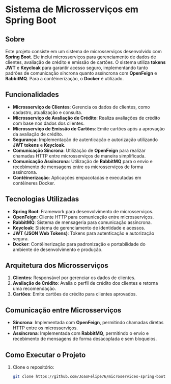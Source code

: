 # Sistema de Microsserviços em Spring Boot

## Sobre
Este projeto consiste em um sistema de microsserviços desenvolvido com **Spring Boot**. Ele inclui microsserviços para gerenciamento de dados de clientes, avaliação de crédito e emissão de cartões. O sistema utiliza **tokens JWT** e **Keycloak** para garantir acesso seguro, implementando tanto padrões de comunicação síncrona quanto assíncrona com **OpenFeign** e **RabbitMQ**. Para a contêinerização, o **Docker** é utilizado.

## Funcionalidades
- **Microsserviço de Clientes**: Gerencia os dados de clientes, como cadastro, atualização e consulta.
- **Microsserviço de Avaliação de Crédito**: Realiza avaliações de crédito com base nos dados dos clientes.
- **Microsserviço de Emissão de Cartões**: Emite cartões após a aprovação da avaliação de crédito.
- **Segurança**: Implementação de autenticação e autorização utilizando **JWT tokens** e **Keycloak**.
- **Comunicação Síncrona**: Utilização de **OpenFeign** para realizar chamadas HTTP entre microsserviços de maneira simplificada.
- **Comunicação Assíncrona**: Utilização de **RabbitMQ** para o envio e recebimento de mensagens entre os microsserviços de forma assíncrona.
- **Contêinerização**: Aplicações empacotadas e executadas em contêineres Docker.

## Tecnologias Utilizadas
- **Spring Boot**: Framework para desenvolvimento de microsserviços.
- **OpenFeign**: Cliente HTTP para comunicação entre microsserviços.
- **RabbitMQ**: Sistema de mensageria para comunicação assíncrona.
- **Keycloak**: Sistema de gerenciamento de identidade e acessos.
- **JWT (JSON Web Tokens)**: Tokens para autenticação e autorização segura.
- **Docker**: Contêinerização para padronização e portabilidade do ambiente de desenvolvimento e produção.

## Arquitetura dos Microsserviços
1. **Clientes**: Responsável por gerenciar os dados de clientes.
2. **Avaliação de Crédito**: Avalia o perfil de crédito dos clientes e retorna uma recomendação.
3. **Cartões**: Emite cartões de crédito para clientes aprovados.

## Comunicação entre Microsserviços
- **Síncrona**: Implementada com **OpenFeign**, permitindo chamadas diretas HTTP entre os microsserviços.
- **Assíncrona**: Implementada com **RabbitMQ**, permitindo o envio e recebimento de mensagens de forma desacoplada e sem bloqueios.

## Como Executar o Projeto

1. Clone o repositório:
   ```bash
   git clone https://github.com/JoaoFelipe76/microservices-spring-boot.git
